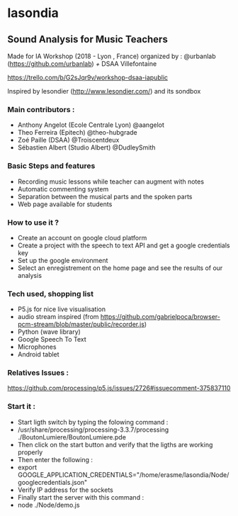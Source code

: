 # lasondia
## Sound Analysis for Music Teachers

Made for IA Workshop (2018 - Lyon , France) organized by : @urbanlab (https://github.com/urbanlab) *+* DSAA Villefontaine

https://trello.com/b/G2sJqr9v/workshop-dsaa-iapublic

Inspired by lesondier (http://www.lesondier.com/) and its sondbox

### Main contributors :
- Anthony Angelot (Ecole Centrale Lyon) @aangelot
- Theo Ferreira (Epitech) @theo-hubgrade
- Zoé Paille (DSAA) @Troiscentdeux
- Sébastien Albert (Studio Albert) @DudleySmith

### Basic Steps and features
- Recording music lessons while teacher can augment with notes
- Automatic commenting system
- Separation between the musical parts and the spoken parts
- Web page available for students

### How to use it ?
- Create an account on google cloud platform
- Create a project with the speech to text API and get a google credentials key
- Set up the google environment
- Select an enregistrement on the home page and see the results of our analysis

### Tech used, shopping list
- P5.js for nice live visualisation
- audio stream inspired (from https://github.com/gabrielpoca/browser-pcm-stream/blob/master/public/recorder.js)
- Python (wave library)
- Google Speech To Text
- Microphones
- Android tablet

### Relatives Issues :
https://github.com/processing/p5.js/issues/2726#issuecomment-375837110

### Start it :
- Start ligth switch by typing the folowing command :
- /usr/share/processing/processing-3.3.7/processing ./BoutonLumiere/BoutonLumiere.pde
- Then click on the start button and verify that the ligths are working properly
- Then enter the following :
- export GOOGLE_APPLICATION_CREDENTIALS="/home/erasme/lasondia/Node/googlecredentials.json"
- Verify IP address for the sockets
- Finally start the server with this command :
- node ./Node/demo.js
